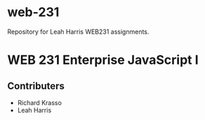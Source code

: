# web-231
Repository for Leah Harris WEB231 assignments.

# WEB 231 Enterprise JavaScript I

## Contributers
* Richard Krasso
* Leah Harris